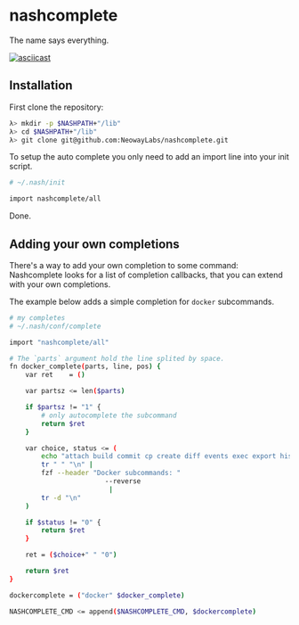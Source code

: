 # nashcomplete

The name says everything.

[![asciicast](https://asciinema.org/a/enr2mrchewlezfproraoh4gdy.png)](https://asciinema.org/a/enr2mrchewlezfproraoh4gdy?autoplay=true&speed=1.5)

## Installation

First clone the repository:

```sh
λ> mkdir -p $NASHPATH+"/lib"
λ> cd $NASHPATH+"/lib"
λ> git clone git@github.com:NeowayLabs/nashcomplete.git
```

To setup the auto complete you only need to add an import line into your init script.

```sh
# ~/.nash/init

import nashcomplete/all

```

Done.

## Adding your own completions

There's a way to add your own completion to some command:
Nashcomplete looks for a list of completion callbacks, that you can extend with your own completions.

The example below adds a simple completion for `docker` subcommands.

```sh
# my completes
# ~/.nash/conf/complete

import "nashcomplete/all"

# The `parts` argument hold the line splited by space.
fn docker_complete(parts, line, pos) {
	var ret    = ()

	var partsz <= len($parts)

	if $partsz != "1" {
		# only autocomplete the subcommand
		return $ret
	}

	var choice, status <= (
		echo "attach build commit cp create diff events exec export history images import info inspect kill load login logout logs network node pause port ps pull push rename restart rm rmi run save search service start stats stop swarm tag top unpause update version volume wait" |
		tr " " "\n" |
		fzf --header "Docker subcommands: "
						--reverse
						 |
		tr -d "\n"
	)

	if $status != "0" {
		return $ret
	}

	ret = ($choice+" " "0")

	return $ret
}

dockercomplete = ("docker" $docker_complete)

NASHCOMPLETE_CMD <= append($NASHCOMPLETE_CMD, $dockercomplete)
```
